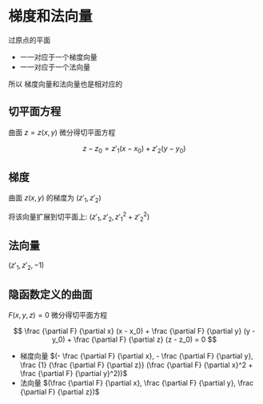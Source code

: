 # 梯度和法向量

过原点的平面

- 一一对应于一个梯度向量
- 一一对应于一个法向量

所以 梯度向量和法向量也是相对应的

## 切平面方程

曲面 $z = z(x, y)$ 微分得切平面方程

$$
z - z_0 = z'_1 (x - x_0) + z'_2 (y - y_0)
$$

## 梯度

曲面 $z(x, y)$ 的梯度为 $(z'_1, z'_2)$

将该向量扩展到切平面上: $(z'_1, z'_2, z'^2_1 + z'^2_2)$

## 法向量

$(z'_1, z'_2, -1)$

## 隐函数定义的曲面

$F(x, y, z) = 0$ 微分得切平面方程

$$
\frac {\partial F} {\partial x} (x - x_0) + \frac {\partial F} {\partial y} (y - y_0) + \frac {\partial F} {\partial z} (z - z_0) = 0
$$


- 梯度向量 $(- \frac {\partial F} {\partial x}, - \frac {\partial F} {\partial y}, \frac {1} {\frac {\partial F} {\partial z}} (\frac {\partial F} {\partial x}^2 + \frac {\partial F} {\partial y}^2))$
- 法向量 $(\frac {\partial F} {\partial x}, \frac {\partial F} {\partial y}, \frac {\partial F} {\partial z})$
